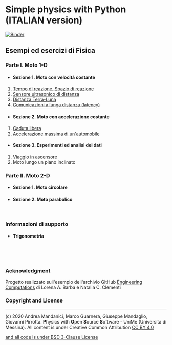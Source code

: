 # Simple physics with Python  (ITALIAN version)

[![Binder](https://mybinder.org/badge_logo.svg)](https://mybinder.org/v2/gh/POSS-UniMe/simple-physics-with-Python/master)


## Esempi ed esercizi di Fisica

### Parte I. Moto 1-D
* #### Sezione 1. Moto con velocità costante
1. [Tempo di reazione. Spazio di reazione](/notebook/1-1-SpazioReazione.ipynb)
2. [Sensore ultrasonico di distanza](/notebook/1-2-SensoreDistanza.ipynb)
3. [Distanza Terra-Luna](/notebook/1-3-DistanzaTerraLunaVer2.ipynb)
4. [Comunicazioni a lunga distanza (latency)](notebook/1-4-ComunicazioniLungaDistanza.ipynb)
* #### Sezione 2. Moto con accelerazione costante
1. [Caduta libera](/notebook/2-1-CadutaDeiGravi.ipynb)
2. [Accelerazione massima di un'automobile](/notebook/2-2-AccelerazioneAutomobile.ipynb)
* #### Sezione 3. Esperimenti ed analisi dei dati
1. [Viaggio in ascensore](/notebook/3-1-ViaggioInAscensoreVer001.ipynb)
2. Moto lungo un piano inclinato
### Parte II. Moto 2-D
* #### Sezione 1. Moto circolare
* #### Sezione 2. Moto parabolico

&nbsp;

### Informazioni di supporto
* #### Trigonometria


&nbsp;

&nbsp;

### Acknowledgment
Progetto realizzato sull'esempio dell'archivio GitHub [Engineering Computations](https://github.com/engineersCode/EngComp)
di Lorena A. Barba e Natalia C. Clementi

### Copyright and License
--------------------------
(c) 2020 Andrea Mandanici, Marco Guarnera, Giuseppe Mandaglio, Giovanni Pirrotta. **P**hysics with **O**pen **S**ource **S**oftware - UniMe (Università di Messina). All content is under Creative Common Attribution  <a rel="license" href="https://creativecommons.org/licenses/by/4.0">CC BY 4.0
 
 and all code is under [BSD 3-Clause License](https://opensource.org/licenses/BSD-3-Clause)
